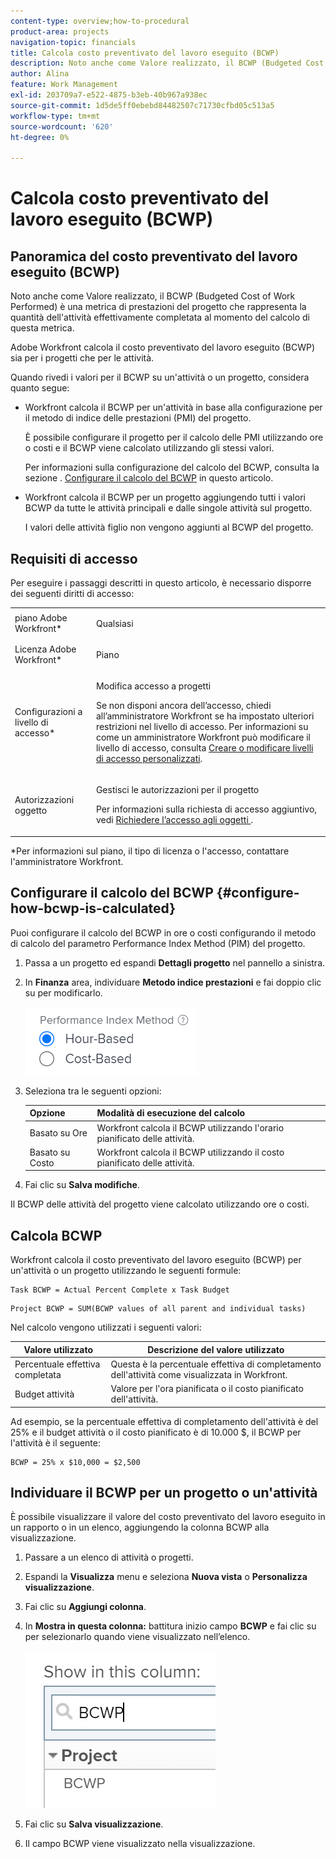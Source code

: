 ```yaml
---
content-type: overview;how-to-procedural
product-area: projects
navigation-topic: financials
title: Calcola costo preventivato del lavoro eseguito (BCWP)
description: Noto anche come Valore realizzato, il BCWP (Budgeted Cost of Work Performed) è una metrica di prestazioni del progetto che rappresenta la quantità dell'attività effettivamente completata al momento del calcolo di questa metrica.
author: Alina
feature: Work Management
exl-id: 203709a7-e522-4875-b3eb-40b967a938ec
source-git-commit: 1d5de5ff0ebebd84482507c71730cfbd05c513a5
workflow-type: tm+mt
source-wordcount: '620'
ht-degree: 0%

---
```


# Calcola costo preventivato del lavoro eseguito (BCWP)

## Panoramica del costo preventivato del lavoro eseguito (BCWP)

Noto anche come Valore realizzato, il BCWP (Budgeted Cost of Work Performed) è una metrica di prestazioni del progetto che rappresenta la quantità dell&#39;attività effettivamente completata al momento del calcolo di questa metrica.

Adobe Workfront calcola il costo preventivato del lavoro eseguito (BCWP) sia per i progetti che per le attività.

Quando rivedi i valori per il BCWP su un&#39;attività o un progetto, considera quanto segue:

* Workfront calcola il BCWP per un&#39;attività in base alla configurazione per il metodo di indice delle prestazioni (PMI) del progetto.

   È possibile configurare il progetto per il calcolo delle PMI utilizzando ore o costi e il BCWP viene calcolato utilizzando gli stessi valori.

   Per informazioni sulla configurazione del calcolo del BCWP, consulta la sezione . [Configurare il calcolo del BCWP](#configure-how-bcwp-is-calculated) in questo articolo.

* Workfront calcola il BCWP per un progetto aggiungendo tutti i valori BCWP da tutte le attività principali e dalle singole attività sul progetto.

   I valori delle attività figlio non vengono aggiunti al BCWP del progetto.

## Requisiti di accesso

Per eseguire i passaggi descritti in questo articolo, è necessario disporre dei seguenti diritti di accesso:

<table style="table-layout:auto"> 
 <col> 
 <col> 
 <tbody> 
  <tr> 
   <td role="rowheader">piano Adobe Workfront*</td> 
   <td> <p>Qualsiasi</p> </td> 
  </tr> 
  <tr> 
   <td role="rowheader">Licenza Adobe Workfront*</td> 
   <td> <p>Piano </p> </td> 
  </tr> 
  <tr> 
   <td role="rowheader">Configurazioni a livello di accesso*</td> 
   <td> <p>Modifica accesso a progetti</p> <p>Se non disponi ancora dell’accesso, chiedi all’amministratore Workfront se ha impostato ulteriori restrizioni nel livello di accesso. Per informazioni su come un amministratore Workfront può modificare il livello di accesso, consulta <a href="../../../administration-and-setup/add-users/configure-and-grant-access/create-modify-access-levels.md" class="MCXref xref">Creare o modificare livelli di accesso personalizzati</a>.</p> </td> 
  </tr> 
  <tr> 
   <td role="rowheader">Autorizzazioni oggetto</td> 
   <td> <p>Gestisci le autorizzazioni per il progetto</p> <p>Per informazioni sulla richiesta di accesso aggiuntivo, vedi <a href="../../../workfront-basics/grant-and-request-access-to-objects/request-access.md" class="MCXref xref">Richiedere l’accesso agli oggetti </a>.</p> </td> 
  </tr> 
 </tbody> 
</table>

&#42;Per informazioni sul piano, il tipo di licenza o l&#39;accesso, contattare l&#39;amministratore Workfront.

## Configurare il calcolo del BCWP {#configure-how-bcwp-is-calculated}

Puoi configurare il calcolo del BCWP in ore o costi configurando il metodo di calcolo del parametro Performance Index Method (PIM) del progetto.

1. Passa a un progetto ed espandi **Dettagli progetto** nel pannello a sinistra.
1. In **Finanza** area, individuare **Metodo indice prestazioni** e fai doppio clic su per modificarlo.

   ![](assets/pim-options-hour-cost-based-nwe.png)

1. Seleziona tra le seguenti opzioni:

   | Opzione | Modalità di esecuzione del calcolo |
   |---|---|
   | Basato su Ore | Workfront calcola il BCWP utilizzando l&#39;orario pianificato delle attività. |
   | Basato su Costo | Workfront calcola il BCWP utilizzando il costo pianificato delle attività. |

1. Fai clic su **Salva modifiche**.

Il BCWP delle attività del progetto viene calcolato utilizzando ore o costi.

## Calcola BCWP

Workfront calcola il costo preventivato del lavoro eseguito (BCWP) per un&#39;attività o un progetto utilizzando le seguenti formule:

```
Task BCWP = Actual Percent Complete x Task Budget
```

```
Project BCWP = SUM(BCWP values of all parent and individual tasks)
```

Nel calcolo vengono utilizzati i seguenti valori:

| Valore utilizzato | Descrizione del valore utilizzato |
|---|---|
| Percentuale effettiva completata | Questa è la percentuale effettiva di completamento dell&#39;attività come visualizzata in Workfront. |
| Budget attività | Valore per l&#39;ora pianificata o il costo pianificato dell&#39;attività. |

Ad esempio, se la percentuale effettiva di completamento dell&#39;attività è del 25% e il budget attività o il costo pianificato è di 10.000 $, il BCWP per l&#39;attività è il seguente:

```
BCWP = 25% x $10,000 = $2,500
```

## Individuare il BCWP per un progetto o un&#39;attività

È possibile visualizzare il valore del costo preventivato del lavoro eseguito in un rapporto o in un elenco, aggiungendo la colonna BCWP alla visualizzazione.

1. Passare a un elenco di attività o progetti.
1. Espandi la **Visualizza** menu e seleziona **Nuova vista** o **Personalizza visualizzazione**.

1. Fai clic su **Aggiungi colonna**.
1. In **Mostra in questa colonna:** battitura inizio campo **BCWP** e fai clic su per selezionarlo quando viene visualizzato nell’elenco.

   ![](assets/bcwp-project-view.png)

1. Fai clic su **Salva visualizzazione**.
1. Il campo BCWP viene visualizzato nella visualizzazione.
